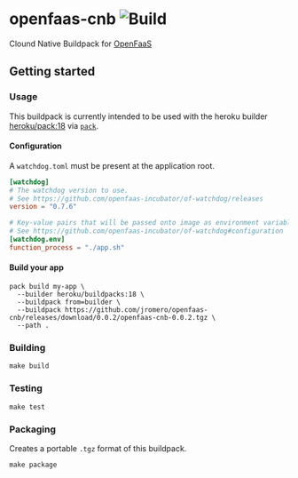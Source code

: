 # openfaas-cnb ![Build](https://github.com/jromero/openfaas-cnb/workflows/Build/badge.svg)

Clound Native Buildpack for [OpenFaaS](https://www.openfaas.com/)

## Getting started

### Usage

This buildpack is currently intended to be used with the heroku builder [heroku/pack:18](https://github.com/heroku/pack-images) via [`pack`](https://github.com/buildpacks/pack).

#### Configuration

A `watchdog.toml` must be present at the application root.

```toml
[watchdog]
# The watchdog version to use.
# See https://github.com/openfaas-incubator/of-watchdog/releases
version = "0.7.6"

# Key-value pairs that will be passed onto image as environment variables.
# See https://github.com/openfaas-incubator/of-watchdog#configuration
[watchdog.env]
function_process = "./app.sh"
```

#### Build your app

```shell script
pack build my-app \
  --builder heroku/buildpacks:18 \
  --buildpack from=builder \
  --buildpack https://github.com/jromero/openfaas-cnb/releases/download/0.0.2/openfaas-cnb-0.0.2.tgz \
  --path .
```


### Building

```shell script
make build
```

### Testing

```shell script
make test
```

### Packaging

Creates a portable `.tgz` format of this buildpack. 

```shell script
make package
```
